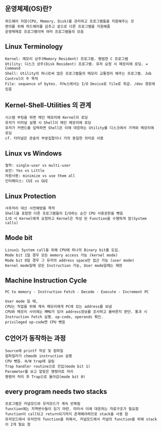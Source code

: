 ## 운영체제(OS)란?

	하드웨어 자원(CPU, Memory, Disk)를 관리하고 프로그램들을 지원해주는 것
	편의를 위해 하드웨어를 감추고 겉으로 다른 프로그램을 지원해줌
	운영체제로 프로그램이며 여러 프로그램들의 모음

## Linux Terminology

	Kernel: 메모리 상주(Memory Resident) 프로그램. 평범한 C 프로그램
	Utility: 디스크 상주(Disk Resident) 프로그램. 유저 요청 시 메모리에 로딩. = Command
	Shell: Utility의 하나로써 많은 프로그램들의 메모리 교통정리 해주는 프로그램. Job Control이 주 목적
	File: sequence of bytes. 리눅스에서는 I/O Device로 file로 취급. /dev 경로에 있음

## Kernel-Shell-Utilities 의 관계

	시스템 부팅을 하면 메인 메모리에 Kernel이 로딩
	유저가 터미널 실행 시 Shell이 메인 메모리에 로딩
	유저가 커맨드를 입력하면 Shell은 이에 대응하는 Utility를 디스크에서 가져와 메모리에 로딩
	cf. 터미널은 콘솔의 부분집합이나 거의 동일한 의미로 사용
	
## Linux vs Windows
	
	철학: single-user vs multi-user
	보안: Yes vs Little
	자원사용: minimize vs use them all
	인터페이스: CUI vs GUI

## Linux Protection
	
	사후처리 대신 사전예방을 목적
	Shell을 포함한 다른 프로그램들이 I/O하는 순간 CPU 사용권한을 뺏음
	I/O 시 Kernel에게 요청하고 Kernel은 작성 된 Function을 수행하게 함(System calls)

## Mode bit
	
	Linux는 System call을 위해 CPU에 하나의 Binary bit를 도입.
	Mode bit 1일 경우 모든 memory access 가능 (kernel mode)
	Mode bit 0일 경우 그 유저의 address space만 접근 가능 (user mode)
	Kernel mode일때 모든 Instruction 가능, User mode일때는 제한

## Machine Instruction Cycle

	PC to memory - Instruction Fetch - Decode - Execute - Increment PC

	User mode 일 때,
	CPU는 작업을 위해 계속 메모리에게 PC에 있는 address를 보냄
	CPU와 메모리 사이에는 MMU가 있어 address정보를 조사하고 올바른지 판단. 통과 시 Instruction Fetch 실행. op-code, operands 확인.
	privileged op-code면 CPU 뺏음

## C언어가 동작하는 과정

	Source에 printf 작성 및 컴파일
	컴파일러가 chmodk instruction 실행 
	CPU 뺏음. H/W trap에 걸림
	Trap handler routine으로 진입(mode bit 1)
	Parameter를 보고 알맞은 명령어로 처리
	명령어 처리 후 Trap으로 돌아감(mode bit 0)

## every program needs two stacks

	프로그램은 커널모드와 유저모드가 계속 반복됨
	function에는 지역변수들이 있기 마련. 따라서 이에 대응하는 자료구조가 필요함
	function이 call되고 return되기까지 존재해야하므로 stack을 사용 함
	유저모드에서 유저만의 function을 위해서, 커널모드에서 커널의 function을 위해 stack이 2개 필요 함


